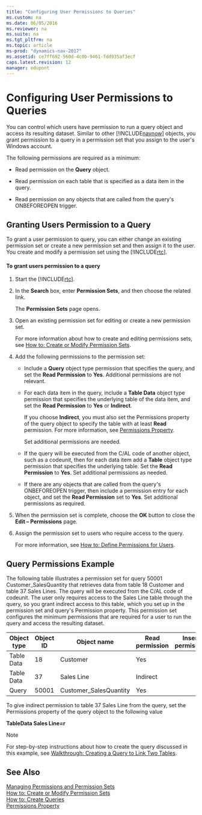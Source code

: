 ```yaml
---
title: "Configuring User Permissions to Queries"
ms.custom: na
ms.date: 06/05/2016
ms.reviewer: na
ms.suite: na
ms.tgt_pltfrm: na
ms.topic: article
ms-prod: "dynamics-nav-2017"
ms.assetid: ce7ff692-560d-4c0b-9461-fdd935af3ecf
caps.latest.revision: 12
manager: edupont
---
```

# Configuring User Permissions to Queries
You can control which users have permission to run a query object and access its resulting dataset. Similar to other [!INCLUDE[navnow](includes/navnow_md.md)] objects, you grant permission to a query in a permission set that you assign to the user's Windows account.  
  
 The following permissions are required as a minimum:  
  
-   Read permission on the **Query** object.  
  
-   Read permission on each table that is specified as a data item in the query.  
  
-   Read permission on any objects that are called from the query's ONBEFOREOPEN trigger.  
  
## Granting Users Permission to a Query  
 To grant a user permission to query, you can either change an existing permission set or create a new permission set and then assign it to the user. You create and modify a permission set using the [!INCLUDE[rtc](includes/rtc_md.md)].  
  
#### To grant users permission to a query  
  
1.  Start the [!INCLUDE[rtc](includes/rtc_md.md)].  
  
2.  In the **Search** box, enter **Permission Sets**, and then choose the related link.  
  
     The **Permission Sets** page opens.  
  
3.  Open an existing permission set for editing or create a new permission set.  
  
     For more information about how to create and editing permissions sets, see [How to: Create or Modify Permission Sets](How%20to:%20Create%20or%20Modify%20Permission%20Sets.md).  
  
4.  Add the following permissions to the permission set:  
  
    -   Include a **Query** object type permission that specifies the query, and set the **Read Permission** to **Yes**. Additional permissions are not relevant.  
  
    -   For each data item in the query, include a **Table Data** object type permission that specifies the underlying table of the data item, and set the **Read Permission** to **Yes** or **Indirect**.  
  
         If you choose **Indirect**, you must also set the Permissions property of the query object to specify the table with at least **Read** permission. For more information, see [Permissions Property](Permissions-Property.md).  
  
         Set additional permissions are needed.  
  
    -   If the query will be executed from the C/AL code of another object, such as a codeunit, then for each data item add a **Table** object type permission that specifies the underlying table. Set the **Read Permission** to **Yes**. Set additional permissions as needed.  
  
    -   If there are any objects that are called from the query's ONBEFOREOPEN trigger, then include a permission entry for each object, and set the **Read Permission** set to **Yes**. Set additional permissions as required.  
  
5.  When the permission set is complete, choose the **OK** button to close the **Edit – Permissions** page.  
  
6.  Assign the permission set to users who require access to the query.  
  
     For more information, see [How to: Define Permissions for Users](How%20to:%20Define%20Permissions%20for%20Users.md).  
  
## Query Permissions Example  
 The following table illustrates a permission set for query 50001 Customer\_SalesQuantity that retrieves data from table 18 Customer and table 37 Sales Lines. The query will be executed from the C/AL code of codeunit. The user only requires access to the Sales Line table through the query, so you grant indirect access to this table, which you set up in the permission set and query's Permission property. This permission set configures the minimum permissions that are required for a user to run the query and access the resulting dataset.  
  
|Object type|Object ID|Object name|Read permission|Insert permission|Modify permission|Delete permission|Execute permission|Security Filter|  
|-----------------|---------------|-----------------|---------------------|-----------------------|-----------------------|-----------------------|------------------------|---------------------|  
|Table Data|18|Customer|Yes||||||  
|Table Data|37|Sales Line|Indirect||||||  
|Query|50001|Customer\_SalesQuantity|Yes||||||  
  
 To give indirect permission to table 37 Sales Line from the query, set the Permissions property of the query object to the following value  
  
 **TableData Sales Line=r**  
  
> [!NOTE]  
>  For step\-by\-step instructions about how to create the query discussed in this example, see [Walkthrough: Creating a Query to Link Two Tables](Walkthrough:%20Creating%20a%20Query%20to%20Link%20Two%20Tables.md).  
  
## See Also  
 [Managing Permissions and Permission Sets](Managing-Permissions-and-Permission-Sets.md)   
 [How to: Create or Modify Permission Sets](How%20to:%20Create%20or%20Modify%20Permission%20Sets.md)   
 [How to: Create Queries](How%20to:%20Create%20Queries.md)   
 [Permissions Property](Permissions-Property.md)